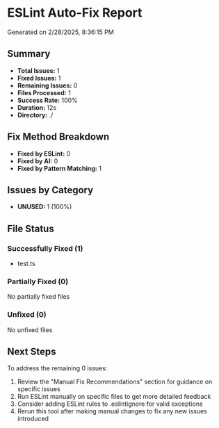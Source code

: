 # ESLint Auto-Fix Report

Generated on 2/28/2025, 8:36:15 PM

## Summary

- **Total Issues:** 1
- **Fixed Issues:** 1
- **Remaining Issues:** 0
- **Files Processed:** 1
- **Success Rate:** 100%
- **Duration:** 12s
- **Directory:** ./

## Fix Method Breakdown

- **Fixed by ESLint:** 0
- **Fixed by AI:** 0
- **Fixed by Pattern Matching:** 1

## Issues by Category

- **UNUSED:** 1 (100%)

## File Status

### Successfully Fixed (1)

- test.ts

### Partially Fixed (0)

No partially fixed files

### Unfixed (0)

No unfixed files



## Next Steps

To address the remaining 0 issues:

1. Review the "Manual Fix Recommendations" section for guidance on specific issues
2. Run ESLint manually on specific files to get more detailed feedback
3. Consider adding ESLint rules to .eslintignore for valid exceptions
4. Rerun this tool after making manual changes to fix any new issues introduced
